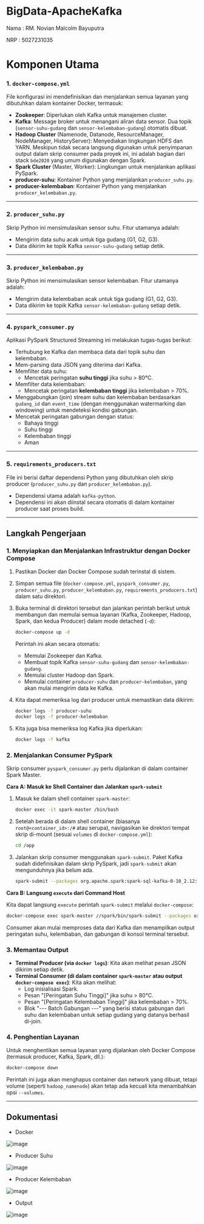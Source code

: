 # BigData-ApacheKafka

Nama : RM. Novian Malcolm Bayuputra

NRP : 5027231035

# Komponen Utama

### 1. `docker-compose.yml`
File konfigurasi ini mendefinisikan dan menjalankan semua layanan yang dibutuhkan dalam kontainer Docker, termasuk:
* **Zookeeper**: Diperlukan oleh Kafka untuk manajemen cluster.
* **Kafka**: Message broker untuk menangani aliran data sensor. Dua topik (`sensor-suhu-gudang` dan `sensor-kelembaban-gudang`) otomatis dibuat.
* **Hadoop Cluster** (Namenode, Datanode, ResourceManager, NodeManager, HistoryServer): Menyediakan lingkungan HDFS dan YARN. Meskipun tidak secara langsung digunakan untuk penyimpanan output dalam skrip consumer pada proyek ini, ini adalah bagian dari stack `bde2020` yang umum digunakan dengan Spark.
* **Spark Cluster** (Master, Worker): Lingkungan untuk menjalankan aplikasi PySpark.
* **producer-suhu**: Kontainer Python yang menjalankan `producer_suhu.py`.
* **producer-kelembaban**: Kontainer Python yang menjalankan `producer_kelembaban.py`.

---
### 2. `producer_suhu.py`
Skrip Python ini mensimulasikan sensor suhu. Fitur utamanya adalah:
* Mengirim data suhu acak untuk tiga gudang (G1, G2, G3).
* Data dikirim ke topik Kafka `sensor-suhu-gudang` setiap detik.

---
### 3. `producer_kelembaban.py`
Skrip Python ini mensimulasikan sensor kelembaban. Fitur utamanya adalah:
* Mengirim data kelembaban acak untuk tiga gudang (G1, G2, G3).
* Data dikirim ke topik Kafka `sensor-kelembaban-gudang` setiap detik.

---
### 4. `pyspark_consumer.py`
Aplikasi PySpark Structured Streaming ini melakukan tugas-tugas berikut:
* Terhubung ke Kafka dan membaca data dari topik suhu dan kelembaban.
* Mem-parsing data JSON yang diterima dari Kafka.
* Memfilter data suhu:
    * Mencetak peringatan **suhu tinggi** jika suhu > 80°C.
* Memfilter data kelembaban:
    * Mencetak peringatan **kelembaban tinggi** jika kelembaban > 70%.
* Menggabungkan (join) stream suhu dan kelembaban berdasarkan `gudang_id` dan `event_time` (dengan menggunakan watermarking dan windowing) untuk mendeteksi kondisi gabungan.
* Mencetak peringatan gabungan dengan status:
    * Bahaya tinggi
    * Suhu tinggi
    * Kelembaban tinggi
    * Aman

---
### 5. `requirements_producers.txt`
File ini berisi daftar dependensi Python yang dibutuhkan oleh skrip producer (`producer_suhu.py` dan `producer_kelembaban.py`).
* Dependensi utama adalah `kafka-python`.
* Dependensi ini akan diinstal secara otomatis di dalam kontainer producer saat proses build.

---
## Langkah Pengerjaan

### 1. Menyiapkan dan Menjalankan Infrastruktur dengan Docker Compose

1.  Pastikan Docker dan Docker Compose sudah terinstal di sistem.
2.  Simpan semua file (`docker-compose.yml`, `pyspark_consumer.py`, `producer_suhu.py`, `producer_kelembaban.py`, `requirements_producers.txt`) dalam satu direktori.
3.  Buka terminal di direktori tersebut dan jalankan perintah berikut untuk membangun dan memulai semua layanan (Kafka, Zookeeper, Hadoop, Spark, dan kedua Producer) dalam mode detached (`-d`):
    ```bash
    docker-compose up -d
    ```
    Perintah ini akan secara otomatis:
    * Memulai Zookeeper dan Kafka.
    * Membuat topik Kafka `sensor-suhu-gudang` dan `sensor-kelembaban-gudang`.
    * Memulai cluster Hadoop dan Spark.
    * Memulai container `producer-suhu` dan `producer-kelembaban`, yang akan mulai mengirim data ke Kafka.

4.  Kita dapat memeriksa log dari producer untuk memastikan data dikirim:
    ```bash
    docker logs -f producer-suhu
    docker logs -f producer-kelembaban
    ```

5.  Kita juga bisa memeriksa log Kafka jika diperlukan:
    ```bash
    docker logs -f kafka
    ```

### 2. Menjalankan Consumer PySpark

Skrip consumer `pyspark_consumer.py` perlu dijalankan di dalam container Spark Master.

**Cara A: Masuk ke Shell Container dan Jalankan `spark-submit`**

1.  Masuk ke dalam shell container `spark-master`:
    ```bash
    docker exec -it spark-master /bin/bash
    ```
2.  Setelah berada di dalam shell container (biasanya `root@<container_id>:/#` atau serupa), navigasikan ke direktori tempat skrip di-mount (sesuai `volumes` di `docker-compose.yml`):
    ```bash
    cd /app
    ```
3.  Jalankan skrip consumer menggunakan `spark-submit`. Paket Kafka sudah didefinisikan dalam skrip PySpark, jadi `spark-submit` akan mengunduhnya jika belum ada.
    ```bash
    spark-submit --packages org.apache.spark:spark-sql-kafka-0-10_2.12:3.5.0 pyspark_consumer.py
    ```

**Cara B: Langsung `execute` dari Command Host**

Kita dapat langsung `execute` perintah `spark-submit` melalui `docker-compose`:
```bash
docker-compose exec spark-master //spark/bin/spark-submit --packages org.apache.spark:spark-sql-kafka-0-10_2.12:3.5.0 //app/pyspark_consumer.py
```

Consumer akan mulai memproses data dari Kafka dan menampilkan output peringatan suhu, kelembaban, dan gabungan di konsol terminal tersebut.

### 3. Memantau Output

* **Terminal Producer (via `docker logs`)**: Kita akan melihat pesan JSON dikirim setiap detik.
* **Terminal Consumer (di dalam container `spark-master` atau output `docker-compose exec`)**: Kita akan melihat:
    * Log inisialisasi Spark.
    * Pesan "[Peringatan Suhu Tinggi]" jika suhu > 80°C.
    * Pesan "[Peringatan Kelembaban Tinggi]" jika kelembaban > 70%.
    * Blok "--- Batch Gabungan ---" yang berisi status gabungan dari suhu dan kelembaban untuk setiap gudang yang datanya berhasil di-join.

### 4. Penghentian Layanan

Untuk menghentikan semua layanan yang dijalankan oleh Docker Compose (termasuk producer, Kafka, Spark, dll.):
```bash
docker-compose down
```
Perintah ini juga akan menghapus container dan network yang dibuat, tetapi volume (seperti `hadoop_namenode`) akan tetap ada kecuali kita menambahkan opsi `--volumes`.

---

## Dokumentasi

- Docker
  
![image](https://github.com/user-attachments/assets/0031212e-0059-4725-a703-479b6071cb51)

- Producer Suhu
  
![image](https://github.com/user-attachments/assets/86f0b3a7-a34a-48eb-ad1c-e31195cf8630)

- Producer Kelembaban

![image](https://github.com/user-attachments/assets/780c1acf-a7a8-489f-adf6-7980b3c8ef86)

- Output

![image](https://github.com/user-attachments/assets/5d3ce66a-4724-4909-9b26-756835d94308)
